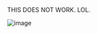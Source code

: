 THIS DOES NOT WORK. LOL.

![image](https://github.com/user-attachments/assets/b73dfd96-5e17-420c-8837-e259aee96b8c)
